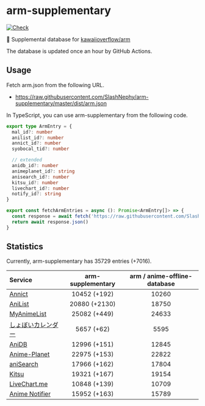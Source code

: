 # arm-supplementary

[![Check](https://github.com/SlashNephy/arm-supplementary/actions/workflows/check-node.yml/badge.svg)](https://github.com/SlashNephy/arm-supplementary/actions/workflows/check-node.yml)

💊 Supplemental database for [kawaiioverflow/arm](https://github.com/kawaiioverflow/arm)

The database is updated once an hour by GitHub Actions.

## Usage

Fetch arm.json from the following URL.

- https://raw.githubusercontent.com/SlashNephy/arm-supplementary/master/dist/arm.json

In TypeScript, you can use arm-supplementary from the following code.

```TypeScript
export type ArmEntry = {
  mal_id?: number
  anilist_id?: number
  annict_id?: number
  syobocal_tid?: number

  // extended
  anidb_id?: number
  animeplanet_id?: string
  anisearch_id?: number
  kitsu_id?: number
  livechart_id?: number
  notify_id?: string
}

export const fetchArmEntries = async (): Promise<ArmEntry[]> => {
  const response = await fetch('https://raw.githubusercontent.com/SlashNephy/arm-supplementary/master/dist/arm.json')
  return await response.json()
}
```

## Statistics

Currently, arm-supplementary has 35729 entries (+7016).

| Service                                     | arm-supplementary | arm / anime-offline-database |
| :------------------------------------------ | :---------------: | :--------------------------: |
| [Annict](https://annict.com)                |   10452 (+192)    |            10260             |
| [AniList](https://anilist.co)               |   20880 (+2130)   |            18750             |
| [MyAnimeList](https://myanimelist.net)      |   25082 (+449)    |            24633             |
| [しょぼいカレンダー](https://cal.syoboi.jp) |    5657 (+62)     |             5595             |
| [AniDB](https://anidb.net)                  |   12996 (+151)    |            12845             |
| [Anime-Planet](https://anime-planet.com)    |   22975 (+153)    |            22822             |
| [aniSearch](https://anisearch.com)          |   17966 (+162)    |            17804             |
| [Kitsu](https://kitsu.io)                   |   19321 (+167)    |            19154             |
| [LiveChart.me](https://livechart.me)        |   10848 (+139)    |            10709             |
| [Anime Notifier](https://notify.moe)        |   15952 (+163)    |            15789             |
